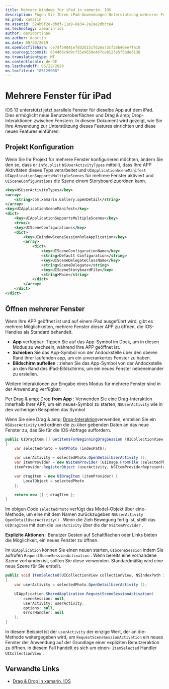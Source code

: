 ```yaml
---
title: Mehrere Windows für iPad in xamarin. IOS
description: Fügen Sie Ihren iPad-Anwendungen Unterstützung mehrerer Fenster hinzu.
ms.prod: xamarin
ms.assetid: 524b6f2e-dbdf-11e9-8a34-2a2ae2dbcce4
ms.technology: xamarin-ios
author: davidortinau
ms.author: daortin
ms.date: 09/20/2019
ms.openlocfilehash: ce7df59d41efdd2d151fd2ea73cf26b40ee7fa10
ms.sourcegitcommit: 834466c9d9cf35e9659e467ce0123e5f5ade6138
ms.translationtype: MT
ms.contentlocale: de-DE
ms.lasthandoff: 06/22/2020
ms.locfileid: "85129908"
---
```

# <a name="multiple-windows-for-ipad"></a>Mehrere Fenster für iPad

IOS 13 unterstützt jetzt parallele Fenster für dieselbe App auf dem iPad. Dies ermöglicht neue Benutzeroberflächen und Drag & amp; Drop-Interaktionen zwischen Fenstern. In diesem Dokument wird gezeigt, wie Sie Ihre Anwendung zur Unterstützung dieses Features einrichten und diese neuen Features einführen. 

## <a name="project-configuration"></a>Projekt Konfiguration

Wenn Sie Ihr Projekt für mehrere Fenster konfigurieren möchten, ändern Sie den so, dass er `info.plist` `NSUserActivityTypes` mitteilt, dass Ihre APP Aktivitäten dieses Typs verarbeitet und `UIApplicationSceneManifest` `UIApplicationSupportsMultipleScenes` für mehrere Fenster aktiviert und `UISceneConfigurations` die Szene einem Storyboard zuordnen kann.

```xml
<key>NSUserActivityTypes</key>
<array>
    <string>com.xamarin.Gallery.openDetail</string>
</array>
<key>UIApplicationSceneManifest</key>
<dict>
    <key>UIApplicationSupportsMultipleScenes</key>
    <true/>
    <key>UISceneConfigurations</key>
    <dict>
        <key>UIWindowSceneSessionRoleApplication</key>
        <array>
            <dict>
                <key>UISceneConfigurationName</key>
                <string>Default Configuration</string>
                <key>UISceneDelegateClassName</key>
                <string>SceneDelegate</string>
                <key>UISceneStoryboardFile</key>
                <string>Main</string>
            </dict>
        </array>
    </dict>
</dict>
```

## <a name="opening-multiple-windows"></a>Öffnen mehrerer Fenster

Wenn Ihre APP geöffnet ist und auf einem iPad ausgeführt wird, gibt es mehrere Möglichkeiten, mehrere Fenster dieser APP zu öffnen, die IOS-Handles als Standard behandelt.

- **App** verfügbar: Tippen Sie auf das App-Symbol im Dock, um in diesen Modus zu wechseln, während Ihre APP geöffnet ist.
- **Schieben** Sie das App-Symbol von der Andockstelle über den oberen Rand ihrer laufenden app, um ein unverankertes Fenster zu haben.
- **Bildschirm aufteilen** : ziehen Sie das App-Symbol von der Andockstelle an den Rand des iPad-Bildschirms, um ein neues Fenster nebeneinander zu erstellen.

Weitere Interaktionen zur Eingabe eines Modus für mehrere Fenster sind in der Anwendung verfügbar.

Per Drag & amp; Drop **from App** : Verwenden Sie eine Drag-Interaktion innerhalb Ihrer APP, um ein neues-Symbol zu starten, `NSUserActivity` wie in den vorherigen Beispielen das Symbol

Wenn Sie eine Drag & amp; [Drop-Interaktion][0]verwenden, erstellen Sie ein `NSUserActivity` und ordnen die zu über gebenden Daten an das neue Fenster zu, das Sie für die IOS-Abfrage auffordern.

```csharp
public UIDragItem [] GetItemsForBeginningDragSession (UICollectionView collectionView, IUIDragSession session, NSIndexPath indexPath)
{
    var selectedPhoto = GetPhoto (indexPath);

    var userActivity = selectedPhoto.OpenDetailUserActivity ();
    var itemProvider = new NSItemProvider (UIImage.FromFile (selectedPhoto.Name));
    itemProvider.RegisterObject (userActivity, NSItemProviderRepresentationVisibility.All);

    var dragItem = new UIDragItem (itemProvider) {
        LocalObject = selectedPhoto
    };

    return new [] { dragItem };
}
```

Im obigen Code `selectedPhoto` verfügt das Model-Objekt über eine-Methode, um eine mit dem Namen zurückzugeben `NSUserActivity` `OpenDetailUserActivity()` . Wenn die Zieh Bewegung fertig ist, stellt das `UIDragItem` mit dem die `userActivity` über die dar `NSItemProvider` .

**Explizite Aktionen** : Benutzer Gesten auf Schaltflächen oder Links bieten die Möglichkeit, ein neues Fenster zu öffnen.

Im `UIApplication` können Sie einen neuen starten, `UISceneSession` indem Sie aufrufen `RequestSceneSessionActivation` . Wenn bereits eine vorhandene Szene vorhanden ist, sollten Sie diese verwenden. Standardmäßig wird eine neue Szene für Sie erstellt.

```csharp
public void ItemSelected(UICollectionView collectionView, NSIndexPath indexPath)
{
    var userActivity = selectedPhoto.OpenDetailUserActivity ();

    UIApplication.SharedApplication.RequestSceneSessionActivation(
        sceneSession: null,
        userActivity: userActivity,
        options: null,
        errorHandler: null
    );
}
```

In diesem Beispiel ist der `userActivity` der einzige Wert, der an die-Methode weitergegeben wird, um `RequestSceneSessionActivation` ein neues Fenster der Anwendung auf der Grundlage einer expliziten Benutzeraktion zu öffnen. in diesem Fall handelt es sich um einen- `ItemSelected` Handler `UICollectionView` .

## <a name="related-links"></a>Verwandte Links

- [Drag & Drop in xamarin. IOS][0]

[0]: ~/ios/platform/introduction-to-ios11/drag-and-drop.md
